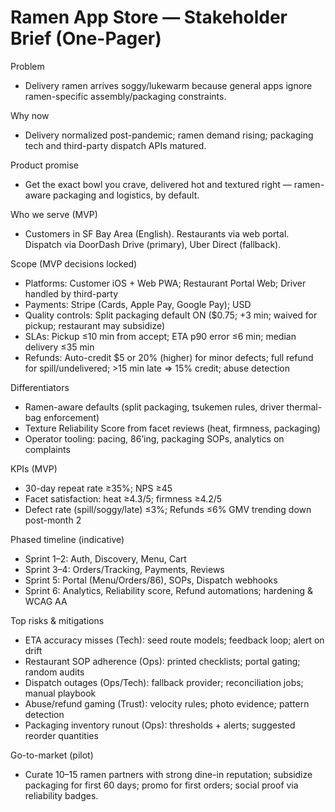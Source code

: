 # Ramen App Store — Stakeholder Brief (One-Pager)

Problem
- Delivery ramen arrives soggy/lukewarm because general apps ignore ramen-specific assembly/packaging constraints.

Why now
- Delivery normalized post-pandemic; ramen demand rising; packaging tech and third-party dispatch APIs matured.

Product promise
- Get the exact bowl you crave, delivered hot and textured right — ramen-aware packaging and logistics, by default.

Who we serve (MVP)
- Customers in SF Bay Area (English). Restaurants via web portal. Dispatch via DoorDash Drive (primary), Uber Direct (fallback).

Scope (MVP decisions locked)
- Platforms: Customer iOS + Web PWA; Restaurant Portal Web; Driver handled by third-party
- Payments: Stripe (Cards, Apple Pay, Google Pay); USD
- Quality controls: Split packaging default ON ($0.75; +3 min; waived for pickup; restaurant may subsidize)
- SLAs: Pickup ≤10 min from accept; ETA p90 error ≤6 min; median delivery ≤35 min
- Refunds: Auto-credit $5 or 20% (higher) for minor defects; full refund for spill/undelivered; >15 min late => 15% credit; abuse detection

Differentiators
- Ramen-aware defaults (split packaging, tsukemen rules, driver thermal-bag enforcement)
- Texture Reliability Score from facet reviews (heat, firmness, packaging)
- Operator tooling: pacing, 86’ing, packaging SOPs, analytics on complaints

KPIs (MVP)
- 30-day repeat rate ≥35%; NPS ≥45
- Facet satisfaction: heat ≥4.3/5; firmness ≥4.2/5
- Defect rate (spill/soggy/late) ≤3%; Refunds ≤6% GMV trending down post-month 2

Phased timeline (indicative)
- Sprint 1–2: Auth, Discovery, Menu, Cart
- Sprint 3–4: Orders/Tracking, Payments, Reviews
- Sprint 5: Portal (Menu/Orders/86), SOPs, Dispatch webhooks
- Sprint 6: Analytics, Reliability score, Refund automations; hardening & WCAG AA

Top risks & mitigations
- ETA accuracy misses (Tech): seed route models; feedback loop; alert on drift
- Restaurant SOP adherence (Ops): printed checklists; portal gating; random audits
- Dispatch outages (Ops/Tech): fallback provider; reconciliation jobs; manual playbook
- Abuse/refund gaming (Trust): velocity rules; photo evidence; pattern detection
- Packaging inventory runout (Ops): thresholds + alerts; suggested reorder quantities

Go-to-market (pilot)
- Curate 10–15 ramen partners with strong dine-in reputation; subsidize packaging for first 60 days; promo for first orders; social proof via reliability badges.

